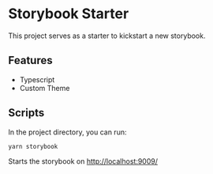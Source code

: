 # Storybook Starter

This project serves as a starter to kickstart a new storybook.

## Features

- Typescript
- Custom Theme

## Scripts

In the project directory, you can run:

`yarn storybook`

Starts the storybook on [ http://localhost:9009/](http://localhost:9009/)

